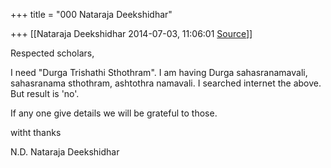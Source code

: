 +++
title = "000 Nataraja Deekshidhar"

+++
[[Nataraja Deekshidhar	2014-07-03, 11:06:01 [Source](https://groups.google.com/g/samskrita/c/2VF3Py4A_EE)]]



Respected scholars,

I need "Durga Trishathi Sthothram". I am having Durga sahasranamavali, sahasranama sthothram, ashtothra namavali. I searched internet the above. But result is 'no'.

If any one give details we will be grateful to those.

witht thanks

N.D. Nataraja Deekshidhar

